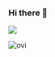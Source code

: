 ### Hi there 👋

<!--
**EndlessNight191/EndlessNight191** is a ✨ _special_ ✨ repository because its `README.md` (this file) appears on your GitHub profile.

Here are some ideas to get you started:

- 🔭 I’m currently working on ...
- 🌱 I’m currently learning ...
- 👯 I’m looking to collaborate on ...
- 🤔 I’m looking for help with ...
- 💬 Ask me about ...
- 📫 How to reach me: ...
- 😄 Pronouns: ...
- ⚡ Fun fact: ...
-->

![](https://leetcard.jacoblin.cool/lapor?ext=heatmap)

<img src="https://github-readme-stats.vercel.app/api/top-langs?username=EndlessNight191&show_icons=true&locale=en&layout=compact&theme=chartreuse-dark" alt="ovi" />
